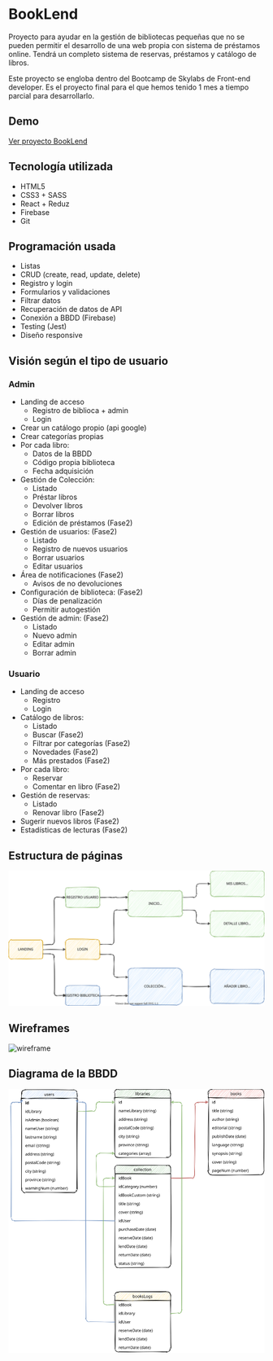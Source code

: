 # BookLend

Proyecto para ayudar en la gestión de bibliotecas pequeñas que no se pueden permitir el desarrollo de una web propia con sistema de préstamos online. Tendrá un completo sistema de reservas, préstamos y catálogo de libros.

Este proyecto se engloba dentro del Bootcamp de Skylabs de Front-end developer. Es el proyecto final para el que hemos tenido 1 mes a tiempo parcial para desarrollarlo.

## Demo

[Ver proyecto BookLend](https://booklend-app.web.app)


## Tecnología utilizada

- HTML5
- CSS3 + SASS
- React + Reduz
- Firebase
- Git

## Programación usada

- Listas
- CRUD (create, read, update, delete)
- Registro y login
- Formularios y validaciones
- Filtrar datos
- Recuperación de datos de API
- Conexión a BBDD (Firebase)
- Testing (Jest)
- Diseño responsive

## Visión según el tipo de usuario

### Admin

- Landing de acceso
	- Registro de biblioca + admin
	- Login
- Crear un catálogo propio (api google)
- Crear categorías propias
- Por cada libro:
	- Datos de la BBDD
	- Código propia biblioteca
	- Fecha adquisición
- Gestión de Colección:
	- Listado
	- Préstar libros
	- Devolver libros
	- Borrar libros
	- Edición de préstamos (Fase2)
- Gestión de usuarios: (Fase2)
	- Listado
	- Registro de nuevos usuarios
	- Borrar usuarios
	- Editar usuarios
- Área de notificaciones (Fase2)
	- Avisos de no devoluciones
- Configuración de biblioteca: (Fase2)
	- Días de penalización
	- Permitir autogestión
- Gestión de admin: (Fase2)
	- Listado
	- Nuevo admin
	- Editar admin
	- Borrar admin

### Usuario

- Landing de acceso
	- Registro
	- Login
- Catálogo de libros:
	- Listado
	- Buscar (Fase2)
	- Filtrar por categorías (Fase2)
	- Novedades (Fase2)
	- Más prestados (Fase2)
- Por cada libro:
	- Reservar
	- Comentar en libro (Fase2)
- Gestión de reservas:
	- Listado
	- Renovar libro (Fase2)
- Sugerir nuevos libros (Fase2)
- Estadísticas de lecturas (Fase2)

## Estructura de páginas

![paginas](https://github.com/saioacoder/booklend/blob/develop/src/img/Booklend-paginas.svg)

## Wireframes

![wireframe](https://s3.us-west-2.amazonaws.com/secure.notion-static.com/87f69711-5a3c-4d39-bfad-e763a6035be6/Estructura_pantallas.svg?X-Amz-Algorithm=AWS4-HMAC-SHA256&X-Amz-Credential=AKIAT73L2G45O3KS52Y5%2F20201210%2Fus-west-2%2Fs3%2Faws4_request&X-Amz-Date=20201210T170742Z&X-Amz-Expires=86400&X-Amz-Signature=3a4668300e80b528dc810f96177a9c017972d38164d1d0d85efb2c9a642f260b&X-Amz-SignedHeaders=host&response-content-disposition=filename%20%3D"Estructura_pantallas.svg")

## Diagrama de la BBDD

![diagram](https://github.com/saioacoder/booklend/blob/develop/src/img/Booklend_diagram.svg)
